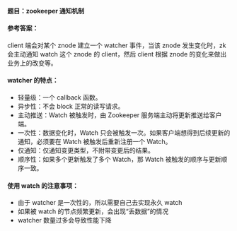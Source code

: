 #### **题目**：zookeeper 通知机制

#### **参考答案**：

client 端会对某个 znode 建立一个 watcher 事件，当该 znode 发生变化时，zk 会主动通知 watch 这个 znode 的 client，然后 client 根据 znode 的变化来做出业务上的改变等。

#### watcher 的特点：

- 轻量级：一个 callback 函数。
- 异步性：不会 block 正常的读写请求。
- 主动推送：Watch 被触发时，由 Zookeeper 服务端主动将更新推送给客户端。
- 一次性：数据变化时，Watch 只会被触发一次。如果客户端想得到后续更新的通知，必须要在 Watch 被触发后重新注册一个 Watch。
- 仅通知：仅通知变更类型，不附带变更后的结果。
- 顺序性：如果多个更新触发了多个 Watch，那 Watch 被触发的顺序与更新顺序一致。

#### 使用 watch 的注意事项：

- 由于 watcher 是一次性的，所以需要自己去实现永久 watch
- 如果被 watch 的节点频繁更新，会出现“丢数据”的情况
- watcher 数量过多会导致性能下降
